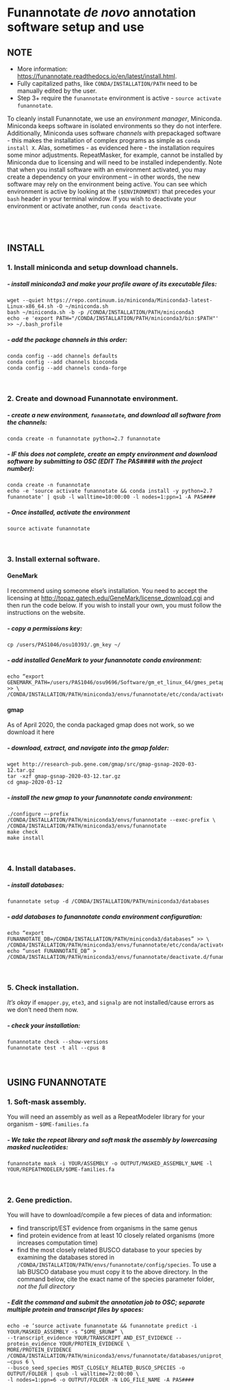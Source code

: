 # Funannotate *de novo* annotation software setup and use

## NOTE 
- More information: https://funannotate.readthedocs.io/en/latest/install.html. 
- Fully capitalized paths, like `CONDA/INSTALLATION/PATH` need to be manually edited by the user.
- Step 3+ require the `funannotate` environment is active - `source activate funannotate`. 

To cleanly install Funannotate, we use an *environment manager*, Miniconda. Miniconda keeps software in isolated environments so they do not interfere. Additionally, Miniconda uses software *channels* with prepackaged software - this makes the installation of complex programs as simple as `conda install X`. Alas, sometimes - as evidenced here - the installation requires some minor adjustments. RepeatMasker, for example, cannot be installed by Miniconda due to licensing and will need to be installed independently. Note that when you install software with an environment activated, you may create a dependency on your environment – in other words, the new software may rely on the environment being active. You can see which environment is active by looking at the `($ENVIRONMENT)` that precedes your `bash` header in your terminal window. If you wish to deactivate your environment or activate another, run `conda deactivate`. 



<br /><br />
## INSTALL
### 1. Install miniconda and setup download channels. 

##### - install miniconda3 and make your profile aware of its executable files:
```
wget --quiet https://repo.continuum.io/miniconda/Miniconda3-latest-Linux-x86_64.sh -O ~/miniconda.sh
bash ~/miniconda.sh -b -p /CONDA/INSTALLATION/PATH/miniconda3
echo -e 'export PATH="/CONDA/INSTALLATION/PATH/miniconda3/bin:$PATH"' >> ~/.bash_profile
```
##### - add the package channels *in this order*:
```
conda config --add channels defaults
conda config --add channels bioconda
conda config --add channels conda-forge
```  
 
<br />

### 2. Create and downoad Funannotate environment. 
##### - create a new environment, `funannotate`, and download all software from the channels:
```
conda create -n funannotate python=2.7 funannotate
```
##### - *IF this does not complete*, create an empty environment and download software by submitting to OSC (EDIT The PAS#### with the project number):
```
conda create -n funannotate
echo -e 'source activate funannotate && conda install -y python=2.7 funannotate' | qsub -l walltime=10:00:00 -l nodes=1:ppn=1 -A PAS####
```
##### - Once installed, activate the environment
```
source activate funannotate
```

<br />

### 3. Install external software. 
#### GeneMark
I recommend using someone else’s installation. You need to accept the licensing at http://topaz.gatech.edu/GeneMark/license_download.cgi and then run the code below. If you wish to install your own, you must follow the instructions on the website.

##### - copy a permissions key:
```
cp /users/PAS1046/osu10393/.gm_key ~/
```

##### - add installed GeneMark to your funannotate conda environment:
```
echo “export GENEMARK_PATH=/users/PAS1046/osu9696/Software/gm_et_linux_64/gmes_petap” >> \ /CONDA/INSTALLATION/PATH/miniconda3/envs/funannotate/etc/conda/activate.d/funannotate.sh
```


#### gmap
As of April 2020, the conda packaged gmap does not work, so we download it here

##### - download, extract, and navigate into the gmap folder:
```
wget http://research-pub.gene.com/gmap/src/gmap-gsnap-2020-03-12.tar.gz
tar -xzf gmap-gsnap-2020-03-12.tar.gz
cd gmap-2020-03-12
```
##### - install the new gmap to your funannotate conda environment:
```
./configure –-prefix /CONDA/INSTALLATION/PATH/miniconda3/envs/funannotate --exec-prefix \
/CONDA/INSTALLATION/PATH/miniconda3/envs/funannotate
make check
make install
```

<br />

### 4. Install databases. 

##### - install databases:
```
funannotate setup -d /CONDA/INSTALLATION/PATH/miniconda3/databases
```
##### - add databases to funannotate conda environment configuration:
```
echo “export FUNANNOTATE_DB=/CONDA/INSTALLATION/PATH/miniconda3/databases” >> \
/CONDA/INSTALLATION/PATH/miniconda3/envs/funannotate/etc/conda/activate.d/funannotate.sh
echo “unset FUNANNOTATE_DB” > /CONDA/INSTALLATION/PATH/miniconda3/envs/funannotate/deactivate.d/funannotate.sh
```

<br />

### 5. Check installation. 
*It’s okay* if `emapper.py`, `ete3`, and `signalp` are not installed/cause errors as we don’t need them now.

##### - check your installation:
```
funannotate check --show-versions
funannotate test -t all --cpus 8
```

<br />

## USING FUNANNOTATE
### 1. Soft-mask assembly. 
You will need an assembly as well as a RepeatModeler library for your organism - `$OME-families.fa`

##### - We take the repeat library and soft mask the assembly by lowercasing masked nucleotides:
```
funannotate mask -i YOUR/ASSEMBLY -o OUTPUT/MASKED_ASSEMBLY_NAME -l YOUR/REPEATMODELER/$OME-families.fa
```

<br />

### 2. Gene prediction. 
You will have to download/compile a few pieces of data and information:
- find transcript/EST evidence from organisms in the same genus
- find protein evidence from at least 10 closely related organisms (more increases computation time)
- find the most closely related BUSCO database to your species by examining the databases stored in `/CONDA/INSTALLATION/PATH/envs/funannotate/config/species`. To use a lab BUSCO database you must copy it to the above directory. In the command below, cite the exact name of the species parameter folder, *not the full directory*

##### - Edit the command and submit the annotation job to OSC; separate multiple protein and transcript files by spaces:
```
echo -e ‘source activate funannotate && funannotate predict -i YOUR/MASKED_ASSEMBLY -s “$OME_$RUN#” \
--transcript_evidence YOUR/TRANSCRIPT_AND_EST_EVIDENCE --protein_evidence YOUR/PROTEIN_EVIDENCE \
MORE/PROTEIN_EVIDENCE /CONDA/INSTALLATION/PATH/miniconda3/envs/funannotate/databases/uniprot_sprot.fasta –cpus 6 \
--busco_seed_species MOST_CLOSELY_RELATED_BUSCO_SPECIES -o OUTPUT/FOLDER | qsub -l walltime=72:00:00 \
-l nodes=1:ppn=6 -o OUTPUT/FOLDER -N LOG_FILE_NAME -A PAS####
```
